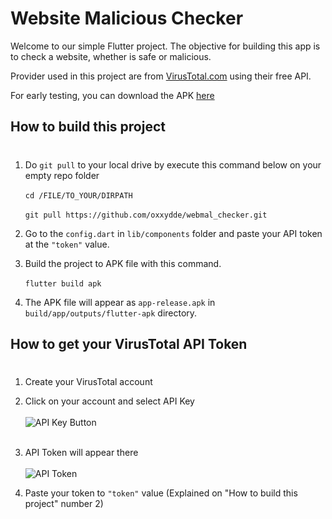 # Website Malicious Checker

Welcome to our simple Flutter project. The objective for building this app is to check a website, whether is safe or malicious.

Provider used in this project are from [VirusTotal.com](https://virustotal.com) using their free API.

For early testing, you can download the APK <a href="https://drive.google.com/file/d/1QaXzWSh9kuF7Cc30ftZ8gARnh5xTCg0b/view?usp=sharing">here</a>

## <b>How to build this project</b>
#
1. Do `git pull` to your local drive by execute this command below on your empty repo folder
<br></br>
`cd /FILE/TO_YOUR/DIRPATH`
<br></br>
`git pull https://github.com/oxxydde/webmal_checker.git`

2. Go to the `config.dart` in `lib/components` folder and paste your API token at the `"token"` value. 
3. Build the project to APK file with this command.
<br></br>
`flutter build apk`
4. The APK file will appear as `app-release.apk` in `build/app/outputs/flutter-apk` directory.

## <b>How to get your VirusTotal API Token</b>
#
1. Create your VirusTotal account
2. Click on your account and select API Key
   <br></br>
   ![API Key Button](https://i.ibb.co/wKH6F3x/Screenshot-2022-01-30-105215.png)
   <br></br>
3. API Token will appear there
   <br></br>
   ![API Token](https://i.ibb.co/Jrr8HgV/Screenshot-2022-01-30-105731.png)

4. Paste your token to `"token"` value (Explained on "How to build this project" number 2)